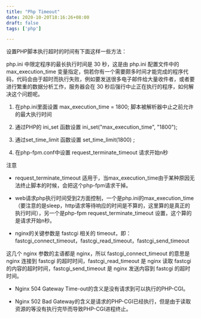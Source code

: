 ```yaml
---
title: "Php Timeout"
date: 2020-10-20T18:16:26+08:00
draft: false
tags: ['php']

---
```


设置PHP脚本执行超时的时间有下面这样一些方法：

php.ini 中限定程序的最长执行时间是 30 秒，这是由 php.ini 配置文件中的 max_execution_time 变量指定，倘若你有一个需要颇多时间才能完成的程序代码，代码会由于超时而执行失败，例如要发送很多电子邮件给大量收件者，或者要进行繁重的数据分析工作，服务器会在 30 秒后强行中止正在执行的程序，如何解决这个问题呢。

1. 在php.ini里面设置 max_execution_time = 1800; 脚本被解析器中止之前允许的最大执行时间

2. 通过PHP的 ini_set 函数设置 ini_set("max_execution_time", "1800");

3. 通过set_time_limit 函数设置 set_time_limit(1800) ;

4. 在php-fpm.conf中设置 request_terminate_timeout 请求开始n秒

注意

- request_terminate_timeout 适用于，当max_execution_time由于某种原因无法终止脚本的时候，会把这个php-fpm请求干掉。

- web请求php执行时间受到2方面控制，一个是php.ini的max_execution_time（要注意的是sleep，http请求等待响应的时间是不算的，这里算的是真正的执行时间），另一个是php-fpm request_terminate_timeout 设置，这个算的是请求开始n秒。

- nginx的关键参数是 fastcgi 相关的 timeout，即：fastcgi_connect_timeout，fastcgi_read_timeout，fastcgi_send_timeout

这几个 nginx 参数的主语都是 nginx，所以 fastcgi_connect_timeout 的意思是 nginx 连接到 fastcgi 的超时时间，fastcgi_read_timeout 是 nginx 读取 fastcgi 的内容的超时时间，fastcgi_send_timeout 是 nginx 发送内容到 fastcgi 的超时时间。


- Nginx 504 Gateway Time-out的含义是没有请求到可以执行的PHP-CGI。

- Nginx 502 Bad Gateway的含义是请求的PHP-CGI已经执行，但是由于读取资源的等没有执行完毕而导致PHP-CGI进程终止。